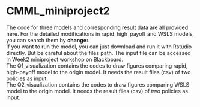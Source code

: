 # CMML_miniproject2
The code for three models and corresponding result data are all provided here. For the detailed modifications in rapid_high_payoff and WSLS models, you can search them by **change:**.  
If you want to run the model, you can just download and run it with Rstudio directly. But be careful about the files path. The input file can be accessed in Week2 miniproject workshop on Blackboard.  
The Q1_visualization contains the codes to draw figures comparing rapid, high-payoff model to the origin model. It needs the result files (csv) of two policies as input.  
The Q2_visualization contains the codes to draw figures comparing WSLS model to the origin model. It needs the result files (csv) of two policies as input.
